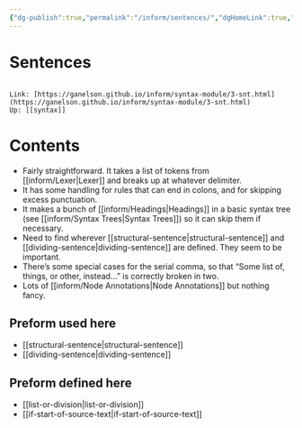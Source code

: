 ```yaml
---
{"dg-publish":true,"permalink":"/inform/sentences/","dgHomeLink":true,"dgPassFrontmatter":false}
---
```


# Sentences
```ad-info

Link: [https://ganelson.github.io/inform/syntax-module/3-snt.html](https://ganelson.github.io/inform/syntax-module/3-snt.html)
Up: [[syntax]]
```

# Contents
- Fairly straightforward. It takes a list of tokens from [[inform/Lexer|Lexer]] and breaks up at whatever delimiter.
- It has some handling for rules that can end in colons, and for skipping excess punctuation.
- It makes a bunch of [[inform/Headings|Headings]] in a basic syntax tree (see [[inform/Syntax Trees|Syntax Trees]]) so it can skip them if necessary.
- Need to find wherever [[structural-sentence|structural-sentence]] and [[dividing-sentence|dividing-sentence]] are defined. They seem to be important.
- There’s some special cases for the serial comma, so that “Some list of, things, or other, instead…” is correctly broken in two.
- Lots of [[inform/Node Annotations|Node Annotations]] but nothing fancy.

## Preform used here
- [[structural-sentence|structural-sentence]]
- [[dividing-sentence|dividing-sentence]]

## Preform defined here
- [[list-or-division|list-or-division]]
- [[if-start-of-source-text|if-start-of-source-text]]
